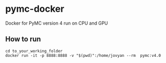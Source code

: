 # pymc-docker
Docker for PyMC version 4 run on CPU and GPU



## How to run
```
cd to_your_working_folder
docker run -it -p 8888:8888 -v "$(pwd)":/home/jovyan --rm  pymc:v4.0
```
